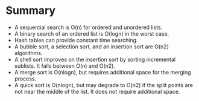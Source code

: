 # Summary 

* A sequential search is O(n) for ordered and unordered lists.
* A binary search of an ordered list is O(logn) in the worst case.
* Hash tables can provide constant time searching.
* A bubble sort, a selection sort, and an insertion sort are O(n2) algorithms.
* A shell sort improves on the insertion sort by sorting incremental sublists. It falls between O(n) and O(n2).
* A merge sort is O(nlogn), but requires additional space for the merging process.
* A quick sort is O(nlogn), but may degrade to O(n2) if the split points are not near the middle of the list. It does not require additional space.